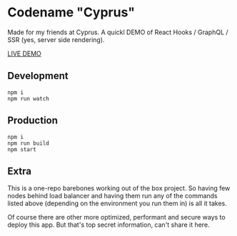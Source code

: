 # Codename "Cyprus"

Made for my friends at Cyprus. A quickl DEMO of React Hooks / GraphQL / SSR (yes,
server side rendering).

[LIVE DEMO](http://sergeylukin.insomnia247.nl:5445/)

## Development

```shell
npm i
npm run watch
```

## Production

```shell
npm i
npm run build
npm start
```

## Extra

This is a one-repo barebones working out of the box project. So having few
nodes behind load balancer and having them run any of the commands listed above
(depending on the environment you run them in) is all it takes.

Of course there are other more optimized, performant and secure ways to deploy this app.
But that's top secret information, can't share it here.
